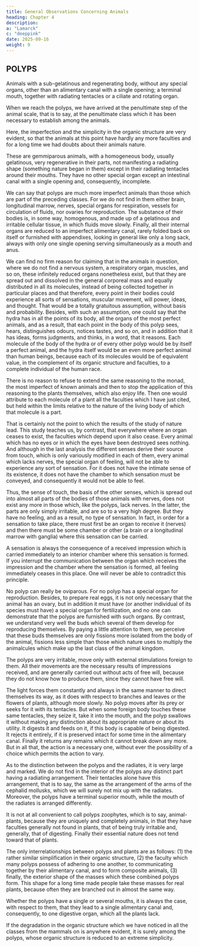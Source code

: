 ```yaml
---
title: General Observations Concerning Animals
heading: Chapter 4
description: 
a: "Lamarck"
c: "deeppink"
date: 2025-09-16
weight: 9
---
```




## POLYPS

Animals with a sub-gelatinous and regenerating body, without any special organs, other than an alimentary canal with a single opening; a terminal mouth, together with radiating tentacles or a ciliate and rotating organ.

When we reach the polyps, we have arrived at the penultimate step of the animal scale, that is to say, at the penultimate class which it has been necessary to establish among the animals.

Here, the imperfection and the simplicity in the organic structure are very evident, so that the animals at this point have hardly any more faculties and for a long time we had doubts about their animals nature.

These are gemmiparous animals, with a homogeneous body, usually gelatinous, very regenerative in their parts, not manifesting a radiating shape (something nature began in them) except in their radiating tentacles around their mouths. They have no other special organ except an intestinal canal with a single opening and, consequently, incomplete.

We can say that polyps are much more imperfect animals than those which are part of the preceding classes. For we do not find in them either brain, longitudinal marrow, nerves, special organs for respiration, vessels for circulation of fluids, nor ovaries for reproduction. The substance of their bodies is, in some way, homogenous, and made up of a gelatinous and irritable cellular tissue, in which fluids move slowly. Finally, all their internal organs are reduced to an imperfect alimentary canal, rarely folded back on itself or furnished with appendixes, looking in general like only a long sack, always with only one single opening serving simultaneously as a mouth and anus.

We can find no firm reason for claiming that in the animals in question, where we do not find a nervous system, a respiratory organ, muscles, and so on, these infinitely reduced organs nonetheless exist, but that they are spread out and dissolved in the general corporeal mass and equally distributed in all its molecules, instead of being collected together in particular places and that therefore, every point in their bodies could experience all sorts of sensations, muscular movement, will power, ideas, and thought. That would be a totally gratuitous assumption, without basis and probability. Besides, with such an assumption, one could say that the hydra has in all the points of its body, all the organs of the most perfect animals, and as a result, that each point in the body of this polyp sees, hears, distinguishes odours, notices tastes, and so on, and in addition that it has ideas, forms judgments, and thinks, in a word, that it reasons. Each molecule of the body of the hydra or of every other polyp would be by itself a perfect animal, and the hydra itself would be an even more perfect animal than human beings, because each of its molecules would be of equivalent value, in the complement of its organic structure and faculties, to a complete individual of the human race.

There is no reason to refuse to extend the same reasoning to the monad, the most imperfect of known animals and then to stop the application of this reasoning to the plants themselves, which also enjoy life. Then one would attribute to each molecule of a plant all the faculties which I have just cited, but held within the limits relative to the nature of the living body of which that molecule is a part.

That is certainly not the point to which the results of the study of nature lead. This study teaches us, by contrast, that everywhere where an organ ceases to exist, the faculties which depend upon it also cease. Every animal which has no eyes or in which the eyes have been destroyed sees nothing. And although in the last analysis the different senses derive their source from touch, which is only variously modified in each of them, every animal which lacks nerves, the special organ of feeling, will not be able to experience any sort of sensation. For it does not have the intimate sense of its existence, it does not have the chamber to which sensation must be conveyed, and consequently it would not be able to feel.

Thus, the sense of touch, the basis of the other senses, which is spread out into almost all parts of the bodies of those animals with nerves, does not exist any more in those which, like the polyps, lack nerves. In the latter, the parts are only simply irritable, and are so to a very high degree. But they have no feeling, and as a result, no type of sensation. In fact, in order for a sensation to take place, there must first be an organ to receive it (nerves) and then there must be some chamber or other (a brain or a longitudinal marrow with ganglia) where this sensation can be carried.

A sensation is always the consequence of a received impression which is carried immediately to an interior chamber where this sensation is formed. If you interrupt the communication between the organ which receives the impression and the chamber where the sensation is formed, all feeling immediately ceases in this place. One will never be able to contradict this principle.

No polyp can really be oviparous. For no polyp has a special organ for reproduction. Besides, to prepare real eggs, it is not only necessary that the animal has an ovary, but in addition it must have (or another individual of its species must have) a special organ for fertilization, and no one can demonstrate that the polyps are furnished with such organs. By contrast, we understand very well the buds which several of them develop for reproducing themselves. By paying a little attention to them, we perceive that these buds themselves are only fissions more isolated from the body of the animal, fissions less simple than those which nature uses to multiply the animalcules which make up the last class of the animal kingdom.

The polyps are very irritable, move only with external stimulations foreign to them. All their movements are the necessary results of impressions received, and are generally carried out without acts of free will, because they do not know how to produce them, since they cannot have free will.

The light forces them constantly and always in the same manner to direct themselves its way, as it does with respect to branches and leaves or the flowers of plants, although more slowly. No polyp moves after its prey or seeks for it with its tentacles. But when some foreign body touches these same tentacles, they seize it, take it into the mouth, and the polyp swallows it without making any distinction about its appropriate nature or about its utility. It digests it and feeds on it, if this body is capable of being digested. It rejects it entirely, if it is preserved intact for some time in the alimentary canal. Finally it returns any remains which it cannot break down any more. But in all that, the action is a necessary one, without ever the possibility of a choice which permits the action to vary.

As to the distinction between the polyps and the radiates, it is very large and marked. We do not find in the interior of the polyps any distinct part having a radiating arrangement. Their tentacles alone have this arrangement, that is to say, the same as the arrangement of the arms of the cephalid mollusks, which we will surely not mix up with the radiates. Moreover, the polyps have a terminal superior mouth, while the mouth of the radiates is arranged differently.

It is not at all convenient to call polyps zoophytes, which is to say, animal-plants, because they are uniquely and completely animals, in that they have faculties generally not found in plants, that of being truly irritable and, generally, that of digesting. Finally their essential nature does not tend toward that of plants.

The only interrelationships between polyps and plants are as follows: (1) the rather similar simplification in their organic structure, (2) the faculty which many polyps possess of adhering to one another, to communicating together by their alimentary canal, and to form composite animals, (3) finally, the exterior shape of the masses which these combined polyps form. This shape for a long time made people take these masses for real plants, because often they are branched out in almost the same way.

Whether the polyps have a single or several mouths, it is always the case, with respect to them, that they lead to a single alimentary canal and, consequently, to one digestive organ, which all the plants lack.

If the degradation in the organic structure which we have noticed in all the classes from the mammals on is anywhere evident, it is surely among the polyps, whose organic structure is reduced to an extreme simplicity.